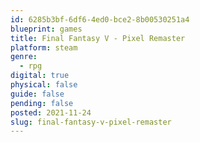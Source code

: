 ```yaml
---
id: 6285b3bf-6df6-4ed0-bce2-8b00530251a4
blueprint: games
title: Final Fantasy V - Pixel Remaster
platform: steam
genre:
  - rpg
digital: true
physical: false
guide: false
pending: false
posted: 2021-11-24
slug: final-fantasy-v-pixel-remaster
---
```


